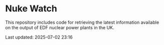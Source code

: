 # Nuke Watch

This repository includes code for retrieving the latest information available on the output of EDF nuclear power plants in the UK.

Last updated: 2025-07-02 23:16